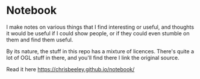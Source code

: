 # Notebook

I make notes on various things that I find interesting or useful, and thoughts it would be useful if I could show people, or if they could even stumble on them and find them useful.

By its nature, the stuff in this repo has a mixture of licences. There's quite a lot of OGL stuff in there, and you'll find there I link the original source.

Read it here https://chrisbeeley.github.io/notebook/
